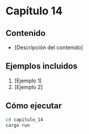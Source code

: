# Capítulo 14

## Contenido
- [Descripción del contenido]

## Ejemplos incluidos
1. [Ejemplo 1]
2. [Ejemplo 2]

## Cómo ejecutar
```bash
cd capitulo_14
cargo run
```
